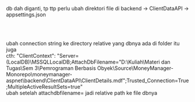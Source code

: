 db dah diganti, tp ttp perlu ubah direktori file di backend -> ClientDataAPI -> appsettings.json

<br>
<br>

ubah connection string ke directory relative yang dbnya ada di folder itu juga
<br>
cth: "ClientContext": "Server=(LocalDB)\\MSSQLLocalDB;AttachDbFilename=\"D:\\Kuliah\\Materi dan Tugas\\Sem 3\\Pemrograman Berbasis Obyek\\Source\\MoneyManager-Monorepo\\moneymanager-aspnet\\backend\\ClientDataAPI\\ClientDetails.mdf\";Trusted_Connection=True;MultipleActiveResultSets=true"
<br>
ubah setelah attachdbfilename= jadi relative path ke file dbnya